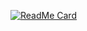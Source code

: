 [![ReadMe Card](https://github-readme-stats.vercel.app/api/pin/?username=Joyykim&repo=github-readme-stats)](https://github.com/anuraghazra/github-readme-stats)
